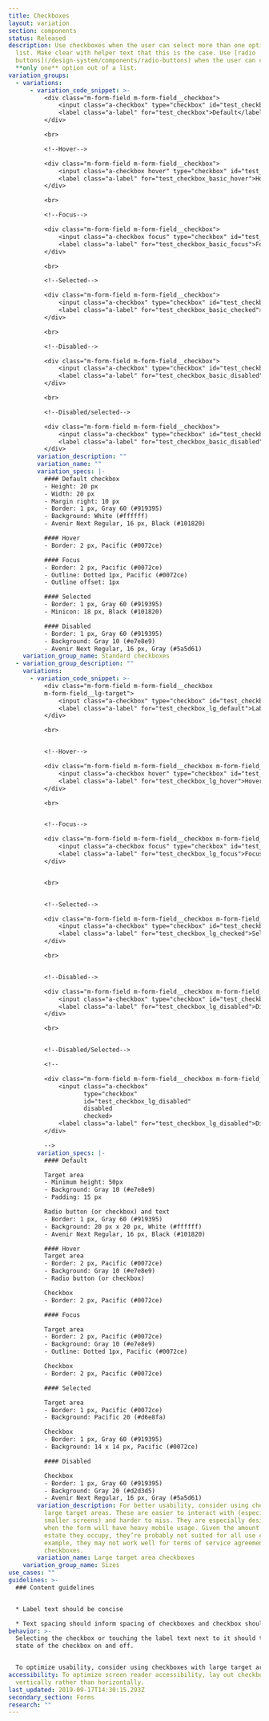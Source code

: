 ```yaml
---
title: Checkboxes
layout: variation
section: components
status: Released
description: Use checkboxes when the user can select more than one option from a
  list. Make clear with helper text that this is the case. Use [radio
  buttons](/design-system/components/radio-buttons) when the user can choose
  **only one** option out of a list.
variation_groups:
  - variations:
      - variation_code_snippet: >-
          <div class="m-form-field m-form-field__checkbox">
              <input class="a-checkbox" type="checkbox" id="test_checkbox">
              <label class="a-label" for="test_checkbox">Default</label>
          </div>

          <br>

          <!--Hover-->

          <div class="m-form-field m-form-field__checkbox">
              <input class="a-checkbox hover" type="checkbox" id="test_checkbox_basic_hover">
              <label class="a-label" for="test_checkbox_basic_hover">Hover</label>
          </div>

          <br>

          <!--Focus-->

          <div class="m-form-field m-form-field__checkbox">
              <input class="a-checkbox focus" type="checkbox" id="test_checkbox_basic_focus">
              <label class="a-label" for="test_checkbox_basic_focus">Focus</label>
          </div>

          <br>

          <!--Selected-->

          <div class="m-form-field m-form-field__checkbox">
              <input class="a-checkbox" type="checkbox" id="test_checkbox_basic_checked" checked>
              <label class="a-label" for="test_checkbox_basic_checked">Selected</label>
          </div>

          <br>

          <!--Disabled-->

          <div class="m-form-field m-form-field__checkbox">
              <input class="a-checkbox" type="checkbox" id="test_checkbox_basic_disabled" disabled>
              <label class="a-label" for="test_checkbox_basic_disabled">Disabled</label>
          </div>

          <br>

          <!--Disabled/selected-->

          <div class="m-form-field m-form-field__checkbox">
              <input class="a-checkbox" type="checkbox" id="test_checkbox_basic_disabled" disabled checked>
              <label class="a-label" for="test_checkbox_basic_disabled">Disabled/selected</label>
          </div>
        variation_description: ""
        variation_name: ""
        variation_specs: |-
          #### Default checkbox
          - Height: 20 px
          - Width: 20 px
          - Margin right: 10 px
          - Border: 1 px, Gray 60 (#919395)
          - Background: White (#ffffff)
          - Avenir Next Regular, 16 px, Black (#101820)

          #### Hover
          - Border: 2 px, Pacific (#0072ce)

          #### Focus
          - Border: 2 px, Pacific (#0072ce)
          - Outline: Dotted 1px, Pacific (#0072ce)
          - Outline offset: 1px

          #### Selected
          - Border: 1 px, Gray 60 (#919395)
          - Minicon: 18 px, Black (#101820)

          #### Disabled
          - Border: 1 px, Gray 60 (#919395)
          - Background: Gray 10 (#e7e8e9)
          - Avenir Next Regular, 16 px, Gray (#5a5d61)
    variation_group_name: Standard checkboxes
  - variation_group_description: ""
    variations:
      - variation_code_snippet: >-
          <div class="m-form-field m-form-field__checkbox
          m-form-field__lg-target">
              <input class="a-checkbox" type="checkbox" id="test_checkbox_lg_default">
              <label class="a-label" for="test_checkbox_lg_default">Label</label>
          </div>

          <br>


          <!--Hover-->

          <div class="m-form-field m-form-field__checkbox m-form-field__lg-target">
              <input class="a-checkbox hover" type="checkbox" id="test_checkbox_lg_hover">
              <label class="a-label" for="test_checkbox_lg_hover">Hover</label>
          </div>

          <br>


          <!--Focus-->

          <div class="m-form-field m-form-field__checkbox m-form-field__lg-target">
              <input class="a-checkbox focus" type="checkbox" id="test_checkbox_lg_focus">
              <label class="a-label" for="test_checkbox_lg_focus">Focus</label>
          </div>


          <br>


          <!--Selected-->

          <div class="m-form-field m-form-field__checkbox m-form-field__lg-target">
              <input class="a-checkbox" type="checkbox" id="test_checkbox_lg_checked" checked>
              <label class="a-label" for="test_checkbox_lg_checked">Selected</label>
          </div>

          <br>


          <!--Disabled-->

          <div class="m-form-field m-form-field__checkbox m-form-field__lg-target">
              <input class="a-checkbox" type="checkbox" id="test_checkbox_lg_disabled" disabled>
              <label class="a-label" for="test_checkbox_lg_disabled">Disabled</label>
          </div>

          <br>


          <!--Disabled/Selected-->

          <!--

          <div class="m-form-field m-form-field__checkbox m-form-field__lg-target">
              <input class="a-checkbox"
                     type="checkbox"
                     id="test_checkbox_lg_disabled"
                     disabled
                     checked>
              <label class="a-label" for="test_checkbox_lg_disabled">Disabled/Selected</label>
          </div>

          -->
        variation_specs: |-
          #### Default

          Target area
          - Minimum height: 50px
          - Background: Gray 10 (#e7e8e9)
          - Padding: 15 px

          Radio button (or checkbox) and text
          - Border: 1 px, Gray 60 (#919395)
          - Background: 20 px x 20 px, White (#ffffff)
          - Avenir Next Regular, 16 px, Black (#101820)

          #### Hover
          Target area
          - Border: 2 px, Pacific (#0072ce)
          - Background: Gray 10 (#e7e8e9)
          - Radio button (or checkbox)

          Checkbox
          - Border: 2 px, Pacific (#0072ce)

          #### Focus

          Target area
          - Border: 2 px, Pacific (#0072ce)
          - Background: Gray 10 (#e7e8e9)
          - Outline: Dotted 1px, Pacific (#0072ce)

          Checkbox
          - Border: 2 px, Pacific (#0072ce)

          #### Selected

          Target area
          - Border: 1 px, Pacific (#0072ce)
          - Background: Pacific 20 (#d6e8fa)

          Checkbox
          - Border: 1 px, Gray 60 (#919395)
          - Background: 14 x 14 px, Pacific (#0072ce)

          #### Disabled

          Checkbox
          - Border: 1 px, Gray 60 (#919395)
          - Background: Gray 20 (#d2d3d5)
          - Avenir Next Regular, 16 px, Gray (#5a5d61)
        variation_description: For better usability, consider using checkboxes with
          large target areas. These are easier to interact with (especially on
          smaller screens) and harder to miss. They are especially desirable
          when the form will have heavy mobile usage. Given the amount of real
          estate they occupy, they’re probably not suited for all use cases; for
          example, they may not work well for terms of service agreement
          checkboxes.
        variation_name: Large target area checkboxes
    variation_group_name: Sizes
use_cases: ""
guidelines: >-
  ### Content guidelines


  * Label text should be concise

  * Text spacing should inform spacing of checkboxes and checkbox should be vertically centered with the first line of text in an option.
behavior: >-
  Selecting the checkbox or touching the label text next to it should toggle the
  state of the checkbox on and off.


  To optimize usability, consider using checkboxes with large target areas. If these won’t fit into the design and the default style shown below is used, make sure the target area is at least 45 x 45px and that it includes the text label.
accessibility: To optimize screen reader accessibility, lay out checkboxes
  vertically rather than horizontally.
last_updated: 2019-09-17T14:30:15.293Z
secondary_section: Forms
research: ""
---
```


